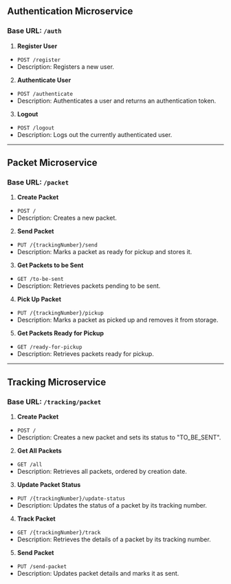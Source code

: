## Authentication Microservice

### Base URL: `/auth`

1. **Register User**
  - `POST /register`
  - Description: Registers a new user.

2. **Authenticate User**
  - `POST /authenticate`
  - Description: Authenticates a user and returns an authentication token.

3. **Logout**
  - `POST /logout`
  - Description: Logs out the currently authenticated user.

---

## Packet Microservice

### Base URL: `/packet`

1. **Create Packet**
  - `POST /`
  - Description: Creates a new packet.

2. **Send Packet**
  - `PUT /{trackingNumber}/send`
  - Description: Marks a packet as ready for pickup and stores it.

3. **Get Packets to be Sent**
  - `GET /to-be-sent`
  - Description: Retrieves packets pending to be sent.

4. **Pick Up Packet**
  - `PUT /{trackingNumber}/pickup`
  - Description: Marks a packet as picked up and removes it from storage.

5. **Get Packets Ready for Pickup**
  - `GET /ready-for-pickup`
  - Description: Retrieves packets ready for pickup.

---

## Tracking Microservice

### Base URL: `/tracking/packet`

1. **Create Packet**
  - `POST /`
  - Description: Creates a new packet and sets its status to "TO_BE_SENT".

2. **Get All Packets**
  - `GET /all`
  - Description: Retrieves all packets, ordered by creation date.

3. **Update Packet Status**
  - `PUT /{trackingNumber}/update-status`
  - Description: Updates the status of a packet by its tracking number.

4. **Track Packet**
  - `GET /{trackingNumber}/track`
  - Description: Retrieves the details of a packet by its tracking number.

5. **Send Packet**
  - `PUT /send-packet`
  - Description: Updates packet details and marks it as sent.